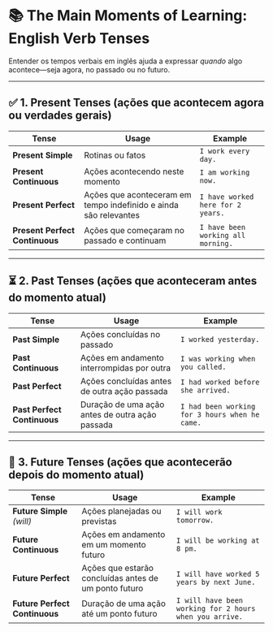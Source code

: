 # 📚 The Main Moments of Learning: **English Verb Tenses**

Entender os tempos verbais em inglês ajuda a expressar *quando* algo acontece—seja agora, no passado ou no futuro.

---

## ✅ 1. Present Tenses (ações que acontecem agora ou verdades gerais)

| Tense | Usage | Example |
|-------|-------|---------|
| **Present Simple** | Rotinas ou fatos | `I work every day.` |
| **Present Continuous** | Ações acontecendo neste momento | `I am working now.` |
| **Present Perfect** | Ações que aconteceram em tempo indefinido e ainda são relevantes | `I have worked here for 2 years.` |
| **Present Perfect Continuous** | Ações que começaram no passado e continuam | `I have been working all morning.` |

---

## ⏳ 2. Past Tenses (ações que aconteceram antes do momento atual)

| Tense | Usage | Example |
|-------|-------|---------|
| **Past Simple** | Ações concluídas no passado | `I worked yesterday.` |
| **Past Continuous** | Ações em andamento interrompidas por outra | `I was working when you called.` |
| **Past Perfect** | Ações concluídas antes de outra ação passada | `I had worked before she arrived.` |
| **Past Perfect Continuous** | Duração de uma ação antes de outra ação passada | `I had been working for 3 hours when he came.` |

---

## 🔮 3. Future Tenses (ações que acontecerão depois do momento atual)

| Tense | Usage | Example |
|-------|-------|---------|
| **Future Simple** *(will)* | Ações planejadas ou previstas | `I will work tomorrow.` |
| **Future Continuous** | Ações em andamento em um momento futuro | `I will be working at 8 pm.` |
| **Future Perfect** | Ações que estarão concluídas antes de um ponto futuro | `I will have worked 5 years by next June.` |
| **Future Perfect Continuous** | Duração de uma ação até um ponto futuro | `I will have been working for 2 hours when you arrive.` |
